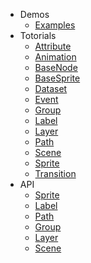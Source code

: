 * Demos
  * [Examples](/en/examples)
* Totorials
  * [Attribute](/en/doc/attribute)
  * [Animation](/en/doc/animation)
  * [BaseNode](/en/doc/basenode)
  * [BaseSprite](/en/doc/basesprite)
  * [Dataset](/en/doc/dataset)
  * [Event](/en/doc/event)
  * [Group](/en/doc/group)
  * [Label](/en/doc/label)
  * [Layer](/en/doc/layer)
  * [Path](/en/doc/path)
  * [Scene](/en/doc/scene)
  * [Sprite](/en/doc/sprite)
  * [Transition](/en/doc/transition)
* API
  * [Sprite](/api/sprite)
  * [Label](/api/label)
  * [Path](/api/path)
  * [Group](/api/group)
  * [Layer](/api/layer)
  * [Scene](/api/scene)
